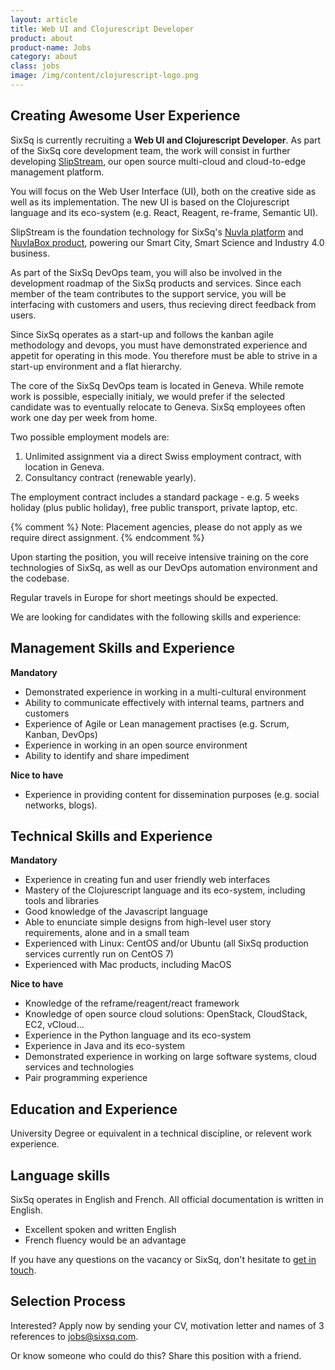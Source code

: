 ```yaml
---
layout: article
title: Web UI and Clojurescript Developer
product: about
product-name: Jobs
category: about
class: jobs
image: /img/content/clojurescript-logo.png
---
```


Creating Awesome User Experience
----

SixSq is currently recruiting a **Web UI and Clojurescript Developer**. As part of the SixSq core development team, the work will
consist in further developing [SlipStream](/products-and-services/slipstream/overview), our open source multi-cloud and cloud-to-edge management platform.

You will focus on the Web User Interface (UI), both on the creative side as well as its implementation.  The new UI is based on the Clojurescript language and its eco-system (e.g. React, Reagent, re-frame, Semantic UI).

SlipStream is the foundation technology for SixSq's [Nuvla platform](/products-and-services/nuvla/overview) and [NuvlaBox product](/products-and-services/nuvlabox/overview), powering our Smart City, Smart Science and Industry 4.0 business.

As part of the SixSq DevOps team, you will also be involved in the development roadmap of the SixSq products and services.  Since each member of the team contributes to the support service, you will be interfacing with customers and users, thus recieving direct feedback from users.

Since SixSq operates as a start-up and follows the kanban agile methodology and devops, you must have demonstrated experience and appetit for operating in this mode. You therefore must be able to strive in a start-up environment and a flat hierarchy.

The core of the SixSq DevOps team is located in Geneva.  While remote work is possible, especially initialy, we would prefer if the selected candidate was to eventually relocate to Geneva.  SixSq employees often work one day per week from home.

Two possible employment models are:

1. Unlimited assignment via a direct Swiss employment contract, with location in Geneva.
2. Consultancy contract (renewable yearly).

The employment contract includes a standard package - e.g. 5 weeks holiday (plus public holiday), free public transport,
private laptop, etc.

{% comment %} Note: Placement agencies, please do not apply as we require direct assignment. {% endcomment %}

Upon starting the position, you will receive intensive training on the core technologies of SixSq, as well as our DevOps automation environment and the codebase.

Regular travels in Europe for short meetings should be expected.

We are looking for candidates with the following skills and experience:

Management Skills and Experience
----

**Mandatory**

- Demonstrated experience in working in a multi-cultural environment
- Ability to communicate effectively with internal teams, partners and customers
- Experience of Agile or Lean management practises (e.g. Scrum, Kanban, DevOps)
- Experience in working in an open source environment
- Ability to identify and share impediment

**Nice to have**

- Experience in providing content for dissemination purposes (e.g. social networks, blogs).


Technical Skills and Experience
----

**Mandatory**

- Experience in creating fun and user friendly web interfaces
- Mastery of the Clojurescript language and its eco-system, including tools and libraries
- Good knowledge of the Javascript language
- Able to enunciate simple designs from high-level user story requirements, alone and in a small team
- Experienced with Linux: CentOS and/or Ubuntu (all SixSq production services currently run on CentOS 7)
- Experienced with Mac products, including MacOS

**Nice to have**

- Knowledge of the reframe/reagent/react framework
- Knowledge of open source cloud solutions: OpenStack, CloudStack, EC2, vCloud...
- Experience in the Python language and its eco-system
- Experience in Java and its eco-system
- Demonstrated experience in working on large software systems, cloud services and technologies
- Pair programming experience


Education and Experience
----

University Degree or equivalent in a technical discipline, or relevent work experience.


Language skills
----

SixSq operates in English and French. All official documentation is written in English.

- Excellent spoken and written English
- French fluency would be an advantage


If you have any questions on the vacancy or SixSq, don't hesitate to [get in touch](mailto:jobs@sixsq.com?subject=job%20application).

Selection Process
----

Interested? Apply now by sending your CV, motivation letter and names of 3 references to [jobs@sixsq.com](mailto:jobs@sixsq.com?subject=job%20application).

Or know someone who could do this? Share this position with a friend.
